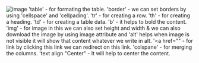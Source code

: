 ![image](https://github.com/namishagurunani/Day3/assets/126158413/e73cfd8c-b3f2-499b-a62f-429060ed04da)
'table' - for formating the table.
'border' - we can set borders by using 'cellspace' and 'cellpading'.
'tr' - for creating a row.
'th' - for creating a heading.
'td' - for creating a table data.
'b' - it helps to bold the content.
'img' - for image in this we can also set height and width & we can also download the image by using image attribute and 'alt' helps when image is not visible it will show that content whatever we write in alt.
'<a href="" - for link by clicking this link we can redirect on this link.
'colspane' - for merging the columns.
'text align "Center" - It will help to center the content.
